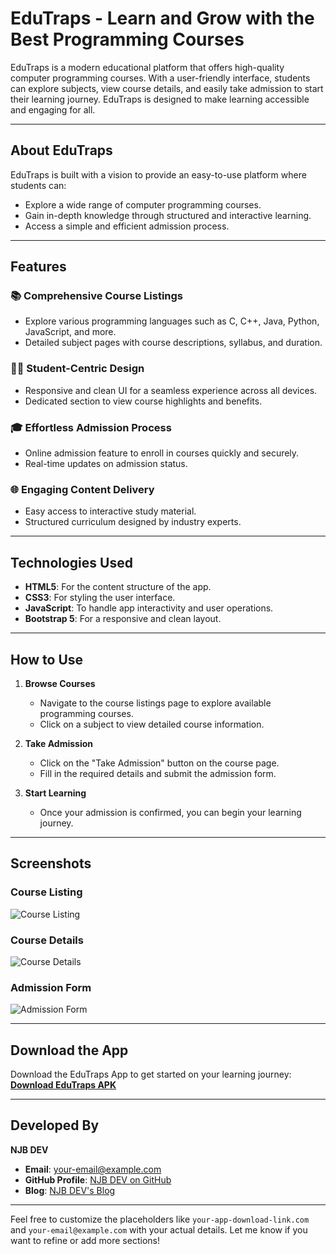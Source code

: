 # **EduTraps - Learn and Grow with the Best Programming Courses**

EduTraps is a modern educational platform that offers high-quality computer programming courses. With a user-friendly interface, students can explore subjects, view course details, and easily take admission to start their learning journey. EduTraps is designed to make learning accessible and engaging for all.

---

## **About EduTraps**

EduTraps is built with a vision to provide an easy-to-use platform where students can:  
- Explore a wide range of computer programming courses.  
- Gain in-depth knowledge through structured and interactive learning.  
- Access a simple and efficient admission process.  

---

## **Features**

### 📚 **Comprehensive Course Listings**  
- Explore various programming languages such as C, C++, Java, Python, JavaScript, and more.  
- Detailed subject pages with course descriptions, syllabus, and duration.  

### 🧑‍💻 **Student-Centric Design**  
- Responsive and clean UI for a seamless experience across all devices.  
- Dedicated section to view course highlights and benefits.  

### 🎓 **Effortless Admission Process**  
- Online admission feature to enroll in courses quickly and securely.  
- Real-time updates on admission status.  

### 🌐 **Engaging Content Delivery**  
- Easy access to interactive study material.  
- Structured curriculum designed by industry experts.  

---

## **Technologies Used**

- **HTML5**: For the content structure of the app.  
- **CSS3**: For styling the user interface.  
- **JavaScript**: To handle app interactivity and user operations.  
- **Bootstrap 5**: For a responsive and clean layout.  

---

## **How to Use**

1. **Browse Courses**  
   - Navigate to the course listings page to explore available programming courses.  
   - Click on a subject to view detailed course information.  

2. **Take Admission**  
   - Click on the "Take Admission" button on the course page.  
   - Fill in the required details and submit the admission form.  

3. **Start Learning**  
   - Once your admission is confirmed, you can begin your learning journey.  

---

## **Screenshots**

### **Course Listing**  
![Course Listing](https://via.placeholder.com/800x400?text=Course+Listing)  

### **Course Details**  
![Course Details](https://via.placeholder.com/800x400?text=Course+Details)  

### **Admission Form**  
![Admission Form](https://via.placeholder.com/800x400?text=Admission+Form)  

---

## **Download the App**  
Download the EduTraps App to get started on your learning journey:  
**[Download EduTraps APK](https://your-app-download-link.com)**  

---

## **Developed By**  
**NJB DEV**  

- **Email**: [your-email@example.com](mailto:your-email@example.com)  
- **GitHub Profile**: [NJB DEV on GitHub](https://github.com/your-username)  
- **Blog**: [NJB DEV's Blog](https://najeebahmad07.blogspot.com/)  

---

Feel free to customize the placeholders like `your-app-download-link.com` and `your-email@example.com` with your actual details. Let me know if you want to refine or add more sections!
